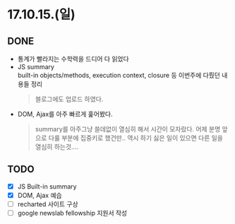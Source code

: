 # 17.10.15.(일)

## DONE

* 통계가 빨라지는 수학력을 드디어 다 읽었다
* JS summary  
  built-in objects/methods, execution context, closure 등 이번주에 다뤘던 내용들 정리
  > 블로그에도 업로드 하였다.
* DOM, Ajax를 아주 빠르게 훑어봤다.
  > summary를 아주그냥 쓸데없이 열심히 해서 시간이 모자랐다. 어제 분명 앞으로 다룰 부분에 집중키로 했건만.. 역시 하기 싫은 일이 있으면 다른 일을 열심히 하는것....

## TODO

* [x] JS Built-in summary
* [x] DOM, Ajax 예습
* [ ] recharted 사이트 구상
* [ ] google newslab fellowship 지원서 작성

